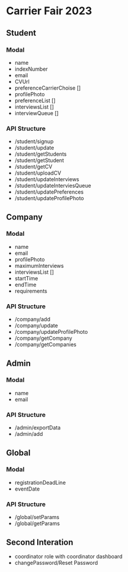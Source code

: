 # Carrier Fair 2023

## Student

### Modal

-   name
-   indexNumber
-   email
-   CVUrl
-   preferenceCarrierChoise []
-   profilePhoto
-   preferenceList []
-   interviewsList []
-   interviewQueue []

### API Structure

-   /student/signup
-   /student/update
-   /student/getStudents
-   /student/getStudent
-   /student/getCV
-   /student/uploadCV
-   /student/updateInterviews
-   /student/updateInterviesQueue
-   /student/updatePreferences
-   /student/updateProfilePhoto

## Company

### Modal

-   name
-   email
-   profilePhoto
-   maximumInterviews
-   interviewsList []
-   startTime
-   endTime
-   requirements

### API Structure

-   /company/add
-   /company/update
-   /company/updateProfilePhoto
-   /company/getCompany
-   /company/getCompanies

## Admin

### Modal

-   name
-   email

### API Structure

-   /admin/exportData
-   /admin/add

## Global

### Modal

-   registrationDeadLine
-   eventDate

### API Structure

-   /global/setParams
-   /global/getParams

## Second Interation

-   coordinator role with coordinator dashboard
-   changePassword/Reset Password
